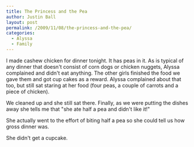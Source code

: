 ```yaml
---
title: The Princess and the Pea
author: Justin Ball
layout: post
permalink: /2009/11/08/the-princess-and-the-pea/
categories:
  - Alyssa
  - Family
---
```

I made cashew chicken for dinner tonight. It has peas in it. As is typical of any dinner that doesn't consist of corn dogs or chicken nuggets, Alyssa complained and didn't eat anything. The other girls finished the food we gave them and got cup cakes as a reward. Alyssa complained about that too, but still sat staring at her food (four peas, a couple of carrots and a piece of chicken).

We cleaned up and she still sat there. Finally, as we were putting the dishes away she tells me that "she ate half a pea and didn't like it!"

She actually went to the effort of biting half a pea so she could tell us how gross dinner was.

She didn't get a cupcake.